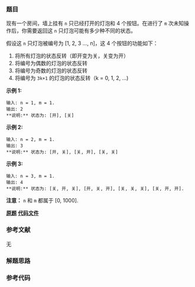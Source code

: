 ### 题目
现有一个房间，墙上挂有 `n` 只已经打开的灯泡和 4 个按钮。在进行了 `m` 次未知操作后，你需要返回这 `n` 只灯泡可能有多少种不同的状态。

假设这 `n` 只灯泡被编号为 [1, 2, 3 ..., n]，这 4 个按钮的功能如下：

  1. 将所有灯泡的状态反转（即开变为关，关变为开）
  2. 将编号为偶数的灯泡的状态反转
  3. 将编号为奇数的灯泡的状态反转
  4. 将编号为 `3k+1` 的灯泡的状态反转（k = 0, 1, 2, ...)

**示例 1:**

    
    
    输入: n = 1, m = 1.
    输出: 2
    **说明:** 状态为: [开], [关]
    

**示例 2:**

    
    
    输入: n = 2, m = 1.
    输出: 3
    **说明:** 状态为: [开, 关], [关, 开], [关, 关]
    

**示例 3:**

    
    
    输入: n = 3, m = 1.
    输出: 4
    **说明:** 状态为: [关, 开, 关], [开, 关, 开], [关, 关, 关], [关, 开, 开].
    

**注意：**  `n` 和 `m` 都属于 [0, 1000].

 **[原题](https://leetcode-cn.com/problems/bulb-switcher-ii/)**    **[代码文件]()**


### 参考文献
无

### 解题思路




### 参考代码

```go


```




